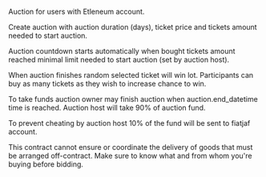 Auction for users with Etleneum account.

Create auction with auction duration (days), ticket price and tickets amount needed to start auction.

Auction countdown starts automatically when bought tickets amount reached minimal limit needed to start auction (set by auction host).

When auction finishes random selected ticket will win lot.
Participants can buy as many tickets as they wish to increase chance to win. 

To take funds auction owner may finish auction when auction.end_datetime time is reached.
Auction host will take 90% of auction fund.

To prevent cheating by auction host 10% of the fund will be sent to fiatjaf account. 

This contract cannot ensure or coordinate the delivery of goods that must be arranged off-contract. Make sure to know what and from whom you're buying before bidding.